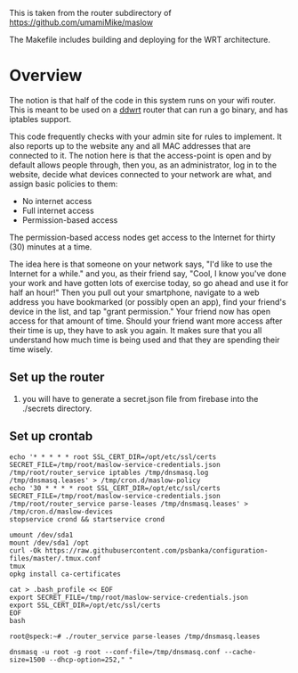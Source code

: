 <!--![build-status](https://travis-ci.org/umamiMike/maslow.svg?branch=master)-->

This is taken from the router subdirectory of https://github.com/umamiMike/maslow

The Makefile includes building and deploying for the WRT architecture.

# Overview

The notion is that half of the code in this system runs on your wifi router.
This is meant to be used on a [ddwrt](http://www.dd-wrt.com/site/index) router
that can run a go binary, and has iptables support.

This code frequently checks with your admin site for rules to implement. It also reports up to the website any and all
MAC addresses that are connected to it. The notion here is that the
access-point is open and by default allows people through, then you, as an
administrator, log in to the website, decide what devices connected to your
network are what, and assign basic policies to them:

- No internet access
- Full internet access
- Permission-based access

The permission-based access nodes get access to the Internet for thirty (30)
minutes at a time.

The idea here is that someone on your network says, "I'd like to use the Internet for a while." and you, as their friend say, "Cool, I know you've done your work and have gotten lots of exercise today, so go ahead and use it for half an hour!" Then you pull out your smartphone, navigate to a web address you have bookmarked (or possibly open an app), find your friend's device in the list, and tap "grant permission." Your friend now has open access for that amount of time.  Should your friend want more access after their time is up, they have to ask you again. It makes sure that you all understand how much time is being used and that they are spending their time wisely.


## Set up the router

1. you will have to generate a secret.json file from firebase into the ./secrets directory.


## Set up crontab

```
echo '* * * * * root SSL_CERT_DIR=/opt/etc/ssl/certs SECRET_FILE=/tmp/root/maslow-service-credentials.json /tmp/root/router_service iptables /tmp/dnsmasq.log /tmp/dnsmasq.leases' > /tmp/cron.d/maslow-policy
echo '30 * * * * root SSL_CERT_DIR=/opt/etc/ssl/certs SECRET_FILE=/tmp/root/maslow-service-credentials.json /tmp/root/router_service parse-leases /tmp/dnsmasq.leases' > /tmp/cron.d/maslow-devices
stopservice crond && startservice crond
```

```
umount /dev/sda1
mount /dev/sda1 /opt
curl -Ok https://raw.githubusercontent.com/psbanka/configuration-files/master/.tmux.conf
tmux
opkg install ca-certificates

cat > .bash_profile << EOF
export SECRET_FILE=/tmp/root/maslow-service-credentials.json
export SSL_CERT_DIR=/opt/etc/ssl/certs
EOF
bash
```

```
root@speck:~# ./router_service parse-leases /tmp/dnsmasq.leases
```

```
dnsmasq -u root -g root --conf-file=/tmp/dnsmasq.conf --cache-size=1500 --dhcp-option=252," "
```
